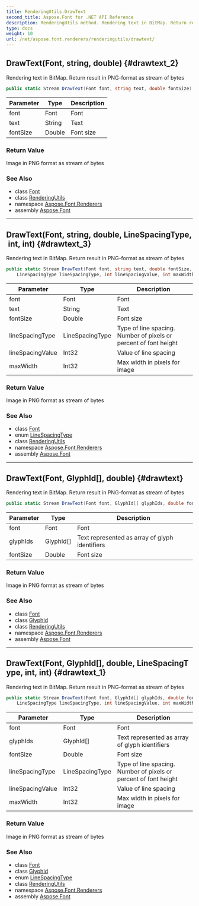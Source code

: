 ```yaml
---
title: RenderingUtils.DrawText
second_title: Aspose.Font for .NET API Reference
description: RenderingUtils method. Rendering text in BitMap. Return result in PNGformat as stream of bytes
type: docs
weight: 10
url: /net/aspose.font.renderers/renderingutils/drawtext/
---
```

## DrawText(Font, string, double) {#drawtext_2}

Rendering text in BitMap. Return result in PNG-format as stream of bytes

```csharp
public static Stream DrawText(Font font, string text, double fontSize)
```

| Parameter | Type | Description |
| --- | --- | --- |
| font | Font | Font |
| text | String | Text |
| fontSize | Double | Font size |

### Return Value

Image in PNG format as stream of bytes

### See Also

* class [Font](../../../aspose.font/font/)
* class [RenderingUtils](../)
* namespace [Aspose.Font.Renderers](../../../aspose.font.renderers/)
* assembly [Aspose.Font](../../../)

---

## DrawText(Font, string, double, LineSpacingType, int, int) {#drawtext_3}

Rendering text in BitMap. Return result in PNG-format as stream of bytes

```csharp
public static Stream DrawText(Font font, string text, double fontSize, 
    LineSpacingType lineSpacingType, int lineSpacingValue, int maxWidth)
```

| Parameter | Type | Description |
| --- | --- | --- |
| font | Font | Font |
| text | String | Text |
| fontSize | Double | Font size |
| lineSpacingType | LineSpacingType | Type of line spacing. Number of pixels or percent of font height |
| lineSpacingValue | Int32 | Value of line spacing |
| maxWidth | Int32 | Max width in pixels for image |

### Return Value

Image in PNG format as stream of bytes

### See Also

* class [Font](../../../aspose.font/font/)
* enum [LineSpacingType](../../renderingutils.linespacingtype/)
* class [RenderingUtils](../)
* namespace [Aspose.Font.Renderers](../../../aspose.font.renderers/)
* assembly [Aspose.Font](../../../)

---

## DrawText(Font, GlyphId[], double) {#drawtext}

Rendering text in BitMap. Return result in PNG-format as stream of bytes

```csharp
public static Stream DrawText(Font font, GlyphId[] glyphIds, double fontSize)
```

| Parameter | Type | Description |
| --- | --- | --- |
| font | Font | Font |
| glyphIds | GlyphId[] | Text represented as array of glyph identifiers |
| fontSize | Double | Font size |

### Return Value

Image in PNG format as stream of bytes

### See Also

* class [Font](../../../aspose.font/font/)
* class [GlyphId](../../../aspose.font.glyphs/glyphid/)
* class [RenderingUtils](../)
* namespace [Aspose.Font.Renderers](../../../aspose.font.renderers/)
* assembly [Aspose.Font](../../../)

---

## DrawText(Font, GlyphId[], double, LineSpacingType, int, int) {#drawtext_1}

Rendering text in BitMap. Return result in PNG-format as stream of bytes

```csharp
public static Stream DrawText(Font font, GlyphId[] glyphIds, double fontSize, 
    LineSpacingType lineSpacingType, int lineSpacingValue, int maxWidth)
```

| Parameter | Type | Description |
| --- | --- | --- |
| font | Font | Font |
| glyphIds | GlyphId[] | Text represented as array of glyph identifiers |
| fontSize | Double | Font size |
| lineSpacingType | LineSpacingType | Type of line spacing. Number of pixels or percent of font height |
| lineSpacingValue | Int32 | Value of line spacing |
| maxWidth | Int32 | Max width in pixels for image |

### Return Value

Image in PNG format as stream of bytes

### See Also

* class [Font](../../../aspose.font/font/)
* class [GlyphId](../../../aspose.font.glyphs/glyphid/)
* enum [LineSpacingType](../../renderingutils.linespacingtype/)
* class [RenderingUtils](../)
* namespace [Aspose.Font.Renderers](../../../aspose.font.renderers/)
* assembly [Aspose.Font](../../../)



